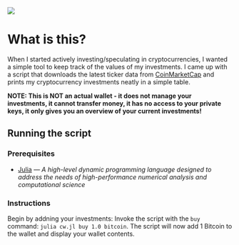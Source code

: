 ![](https://img.shields.io/github/license/philiparvidsson/Crypto-Wallet.svg)

# What is this?

When I started actively investing/speculating in cryptocurrencies, I wanted a simple tool to keep track of the values of my investments. I came up with a script that downloads the latest ticker data from [CoinMarketCap](https://coinmarketcap.com/) and prints my cryptocurrency investments neatly in a simple table.

**NOTE: This is NOT an actual wallet - it does not manage your investments, it cannot transfer money, it has no access to your private keys, it only gives you an overview of your current investments!**

## Running the script

### Prerequisites
* [Julia](https://julialang.org/) — *A high-level dynamic programming language designed to address the needs of high-performance numerical analysis and computational science*

### Instructions

Begin by addning your investments: Invoke the script with the `buy` command: `julia cw.jl buy 1.0 bitcoin`. The script will now add 1 Bitcoin to the wallet and display your wallet contents.
